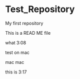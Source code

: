 # Test_Repository
My first repository


This is a READ ME file


what
3:08

test on mac


mac mac


this is 3:17
